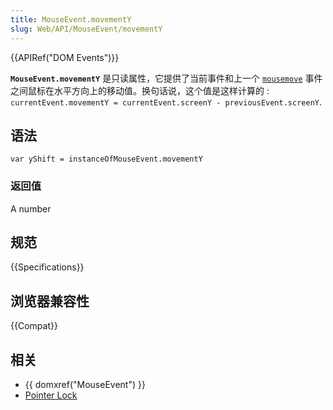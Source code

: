 ```yaml
---
title: MouseEvent.movementY
slug: Web/API/MouseEvent/movementY
---
```


{{APIRef("DOM Events")}}

**`MouseEvent.movementY`** 是只读属性，它提供了当前事件和上一个 [`mousemove`](/zh-CN/docs/Web/API/Element/mousemove_event) 事件之间鼠标在水平方向上的移动值。换句话说，这个值是这样计算的 : `currentEvent.movementY = currentEvent.screenY - previousEvent.screenY`.

## 语法

```plain
var yShift = instanceOfMouseEvent.movementY
```

### 返回值

A number

## 规范

{{Specifications}}

## 浏览器兼容性

{{Compat}}

## 相关

- {{ domxref("MouseEvent") }}
- [Pointer Lock](/zh-CN/docs/WebAPI/Pointer_Lock)
